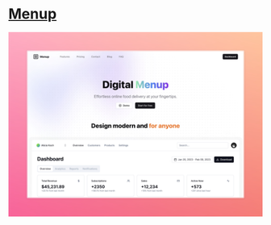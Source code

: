 # [Menup](https://menup-navy.vercel.app/)

[![Menup](./public/screenshot.jpeg)](https://menup-navy.vercel.app/)